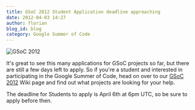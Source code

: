 ```yaml
---
title: GSoC 2012 Student Application deadline approaching
date: 2012-04-03 14:27
author: florian
blog_id: blog
category: Google Summer of Code
---
```


![](http://code.google.com/images/GSoC2012_300x200.png "GSoC 2012")

It's great to see this many applications for GSoC projects so far, but there are still a few days left to apply. So if you're a student and interested in participating in the Google Summer of Code, head on over to our [GSoC 2012](http://wiki.xmpp.org/web/Summer_of_Code_2012) Wiki page and find out what projects are looking for your help.

The deadline for Students to apply is April 6th at 6pm UTC, so be sure to apply before then.
